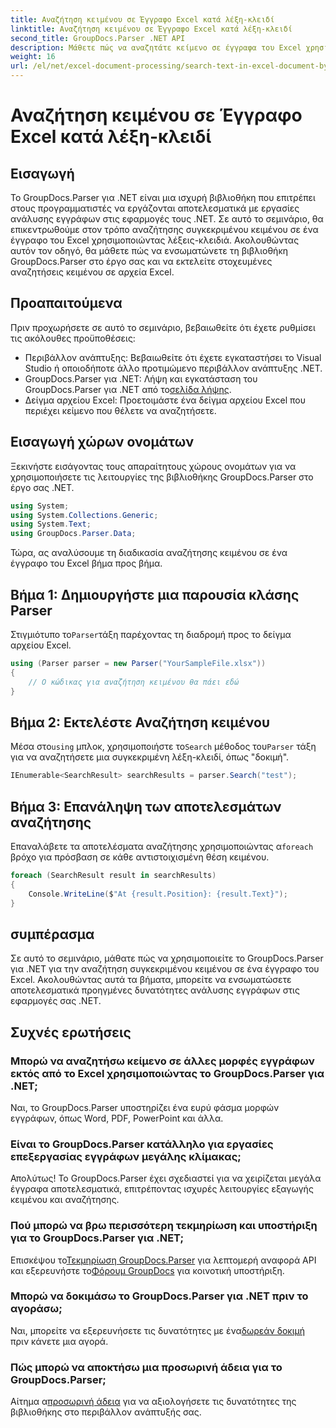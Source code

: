```yaml
---
title: Αναζήτηση κειμένου σε Έγγραφο Excel κατά λέξη-κλειδί
linktitle: Αναζήτηση κειμένου σε Έγγραφο Excel κατά λέξη-κλειδί
second_title: GroupDocs.Parser .NET API
description: Μάθετε πώς να αναζητάτε κείμενο σε έγγραφα του Excel χρησιμοποιώντας το GroupDocs.Parser για .NET. Ενσωματώστε προηγμένες δυνατότητες αναζήτησης κειμένου στις εφαρμογές σας .NET.
weight: 16
url: /el/net/excel-document-processing/search-text-in-excel-document-by-keyword/
---
```


# Αναζήτηση κειμένου σε Έγγραφο Excel κατά λέξη-κλειδί

## Εισαγωγή
Το GroupDocs.Parser για .NET είναι μια ισχυρή βιβλιοθήκη που επιτρέπει στους προγραμματιστές να εργάζονται αποτελεσματικά με εργασίες ανάλυσης εγγράφων στις εφαρμογές τους .NET. Σε αυτό το σεμινάριο, θα επικεντρωθούμε στον τρόπο αναζήτησης συγκεκριμένου κειμένου σε ένα έγγραφο του Excel χρησιμοποιώντας λέξεις-κλειδιά. Ακολουθώντας αυτόν τον οδηγό, θα μάθετε πώς να ενσωματώνετε τη βιβλιοθήκη GroupDocs.Parser στο έργο σας και να εκτελείτε στοχευμένες αναζητήσεις κειμένου σε αρχεία Excel.
## Προαπαιτούμενα
Πριν προχωρήσετε σε αυτό το σεμινάριο, βεβαιωθείτε ότι έχετε ρυθμίσει τις ακόλουθες προϋποθέσεις:
- Περιβάλλον ανάπτυξης: Βεβαιωθείτε ότι έχετε εγκαταστήσει το Visual Studio ή οποιοδήποτε άλλο προτιμώμενο περιβάλλον ανάπτυξης .NET.
-  GroupDocs.Parser για .NET: Λήψη και εγκατάσταση του GroupDocs.Parser για .NET από το[σελίδα λήψης](https://releases.groupdocs.com/parser/net/).
- Δείγμα αρχείου Excel: Προετοιμάστε ένα δείγμα αρχείου Excel που περιέχει κείμενο που θέλετε να αναζητήσετε.

## Εισαγωγή χώρων ονομάτων
Ξεκινήστε εισάγοντας τους απαραίτητους χώρους ονομάτων για να χρησιμοποιήσετε τις λειτουργίες της βιβλιοθήκης GroupDocs.Parser στο έργο σας .NET.
```csharp
using System;
using System.Collections.Generic;
using System.Text;
using GroupDocs.Parser.Data;
```

Τώρα, ας αναλύσουμε τη διαδικασία αναζήτησης κειμένου σε ένα έγγραφο του Excel βήμα προς βήμα.
## Βήμα 1: Δημιουργήστε μια παρουσία κλάσης Parser
 Στιγμιότυπο το`Parser`τάξη παρέχοντας τη διαδρομή προς το δείγμα αρχείου Excel.
```csharp
using (Parser parser = new Parser("YourSampleFile.xlsx"))
{
    // Ο κώδικας για αναζήτηση κειμένου θα πάει εδώ
}
```
## Βήμα 2: Εκτελέστε Αναζήτηση κειμένου
 Μέσα στο`using` μπλοκ, χρησιμοποιήστε το`Search` μέθοδος του`Parser` τάξη για να αναζητήσετε μια συγκεκριμένη λέξη-κλειδί, όπως "δοκιμή".
```csharp
IEnumerable<SearchResult> searchResults = parser.Search("test");
```
## Βήμα 3: Επανάληψη των αποτελεσμάτων αναζήτησης
 Επαναλάβετε τα αποτελέσματα αναζήτησης χρησιμοποιώντας α`foreach` βρόχο για πρόσβαση σε κάθε αντιστοιχισμένη θέση κειμένου.
```csharp
foreach (SearchResult result in searchResults)
{
    Console.WriteLine($"At {result.Position}: {result.Text}");
}
```

## συμπέρασμα
Σε αυτό το σεμινάριο, μάθατε πώς να χρησιμοποιείτε το GroupDocs.Parser για .NET για την αναζήτηση συγκεκριμένου κειμένου σε ένα έγγραφο του Excel. Ακολουθώντας αυτά τα βήματα, μπορείτε να ενσωματώσετε αποτελεσματικά προηγμένες δυνατότητες ανάλυσης εγγράφων στις εφαρμογές σας .NET.

## Συχνές ερωτήσεις
### Μπορώ να αναζητήσω κείμενο σε άλλες μορφές εγγράφων εκτός από το Excel χρησιμοποιώντας το GroupDocs.Parser για .NET;
Ναι, το GroupDocs.Parser υποστηρίζει ένα ευρύ φάσμα μορφών εγγράφων, όπως Word, PDF, PowerPoint και άλλα.
### Είναι το GroupDocs.Parser κατάλληλο για εργασίες επεξεργασίας εγγράφων μεγάλης κλίμακας;
Απολύτως! Το GroupDocs.Parser έχει σχεδιαστεί για να χειρίζεται μεγάλα έγγραφα αποτελεσματικά, επιτρέποντας ισχυρές λειτουργίες εξαγωγής κειμένου και αναζήτησης.
### Πού μπορώ να βρω περισσότερη τεκμηρίωση και υποστήριξη για το GroupDocs.Parser για .NET;
 Επισκέψου το[Τεκμηρίωση GroupDocs.Parser](https://tutorials.groupdocs.com/parser/net/) για λεπτομερή αναφορά API και εξερευνήστε το[Φόρουμ GroupDocs](https://forum.groupdocs.com/c/parser/17) για κοινοτική υποστήριξη.
### Μπορώ να δοκιμάσω το GroupDocs.Parser για .NET πριν το αγοράσω;
 Ναι, μπορείτε να εξερευνήσετε τις δυνατότητες με ένα[δωρεάν δοκιμή](https://releases.groupdocs.com/) πριν κάνετε μια αγορά.
### Πώς μπορώ να αποκτήσω μια προσωρινή άδεια για το GroupDocs.Parser;
 Αίτημα α[προσωρινή άδεια](https://purchase.groupdocs.com/temporary-license/) για να αξιολογήσετε τις δυνατότητες της βιβλιοθήκης στο περιβάλλον ανάπτυξής σας.